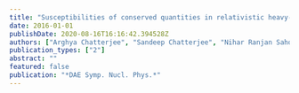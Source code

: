 ```yaml
---
title: "Susceptibilities of conserved quantities in relativistic heavy-ion collisions at RHIC"
date: 2016-01-01
publishDate: 2020-08-16T16:16:42.394528Z
authors: ["Arghya Chatterjee", "Sandeep Chatterjee", "Nihar Ranjan Sahoo", "T.K. Nayak"]
publication_types: ["2"]
abstract: ""
featured: false
publication: "*DAE Symp. Nucl. Phys.*"
---
```


